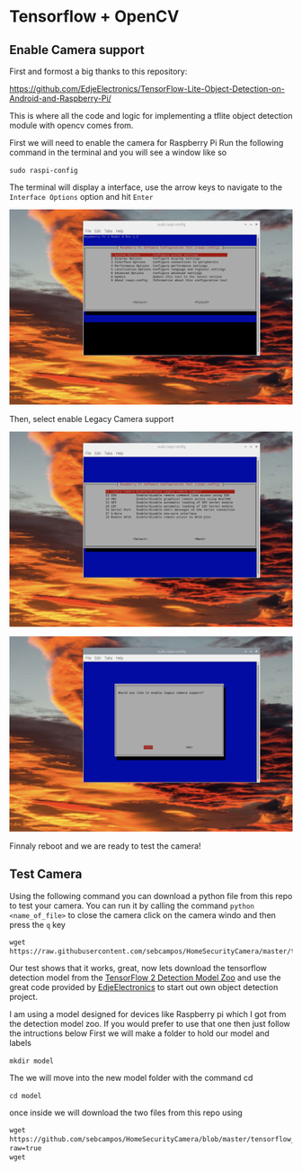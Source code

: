 # Tensorflow + OpenCV
## Enable Camera support
First and formost a big thanks to this repository:

https://github.com/EdjeElectronics/TensorFlow-Lite-Object-Detection-on-Android-and-Raspberry-Pi/

This is where all the code and logic for implementing a tflite object detection module with opencv comes from.

First we will need to enable the camera for Raspberry Pi
Run the following command in the terminal and you will see a window like so

`sudo raspi-config`

The terminal will display a interface, use the arrow keys to navigate to the `Interface Options` option and hit `Enter`

![raspi-config](../static/raspi-config.png)

Then, select enable Legacy Camera support

![enable-camera1](../static/enable-legacy-camera-support1.png)

![enable-camera2](../static/enable-legacy-camera-support2.png)


Finnaly reboot and we are ready to test the camera!

## Test Camera
Using the following command you can download a python file from this repo to test your camera.
You can run it by calling the command `python <name_of_file>` to close the camera click on the camera windo and then press the `q` key

```
wget https://raw.githubusercontent.com/sebcampos/HomeSecurityCamera/master/tensorflow_integration/video_capture_test.py
```

Our test shows that it works, great, now lets download the tensorflow detection model from the [TensorFlow 2 Detection Model Zoo](https://github.com/tensorflow/models/blob/master/research/object_detection/g3doc/tf2_detection_zoo.md) and use the great code provided by [EdjeElectronics](https://github.com/EdjeElectronics/TensorFlow-Lite-Object-Detection-on-Android-and-Raspberry-Pi/)
to start out own object detection project.

I am using a model designed for devices like Raspberry pi which I got from the detection model zoo. If you would prefer to use that one then just follow
the intructions below
First we will make a folder to hold our model and labels

`mkdir model`

The we will move into the new model folder with the command cd

`cd model`

once inside we will download the two files from this repo using
```
wget https://github.com/sebcampos/HomeSecurityCamera/blob/master/tensorflow_integration/model/detect.tflite?raw=true
wget 
```


